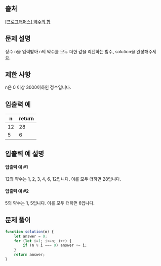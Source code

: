 ## 출처
[[프로그래머스] 약수의 합](https://programmers.co.kr/learn/courses/30/lessons/12928)

## 문제 설명
정수 n을 입력받아 n의 약수를 모두 더한 값을 리턴하는 함수, solution을 완성해주세요.

## 제한 사항
n은 0 이상 3000이하인 정수입니다.

## 입출력 예
n	|return
-|-
12	|28
5|	6

## 입출력 예 설명
#### 입출력 예 #1
12의 약수는 1, 2, 3, 4, 6, 12입니다. 이를 모두 더하면 28입니다.

#### 입출력 예 #2
5의 약수는 1, 5입니다. 이를 모두 더하면 6입니다.

## 문제 풀이
```js
function solution(n) {
    let answer = 0;
    for (let i=1; i<=n; i++) {
        if (n % i === 0) answer += i;
    }
    return answer;
}
```

